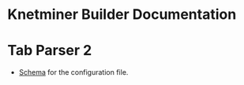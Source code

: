 # Knetminer Builder Documentation

# Tab Parser 2

*  [Schema](tab-parser-2/index.html) for the configuration file.
